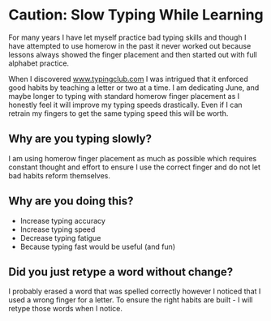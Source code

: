 
# Caution: Slow Typing While Learning

For many years I have let myself practice bad typing skills and though I have attempted to use homerow in the past it never worked out because lessons always showed the finger placement and then started out with full alphabet practice.

When I discovered www.typingclub.com I was intrigued that it enforced good habits by teaching a letter or two at a time. I am dedicating June, and maybe longer to typing with standard homerow finger placement as I honestly feel it will improve my typing speeds drastically. Even if I can retrain my fingers to get the same typing speed this will be worth.

## Why are you typing slowly?

I am using homerow finger placement as much as possible which requires constant thought and effort to ensure I use the correct finger and do not let bad habits reform themselves.

## Why are you doing this?

* Increase typing accuracy
* Increase typing speed
* Decrease typing fatigue
* Because typing fast would be useful (and fun)

## Did you just retype a word without change?

I probably erased a word that was spelled correctly however I noticed that I used a wrong finger for a letter. To ensure the right habits are built - I will retype those words when I notice.
